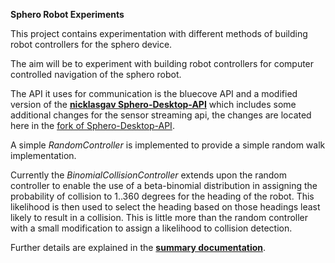 __Sphero Robot Experiments__

This project contains experimentation with different methods of building robot controllers for the sphero device.

The aim will be to experiment with building robot controllers for computer controlled navigation
of the sphero robot.

The API it uses for communication is the bluecove API and a modified version of the 
[__nicklasgav Sphero-Desktop-API__](https://github.com/nicklasgav/Sphero-Desktop-API) 
which includes some additional changes for the sensor streaming api, the changes are located here in the [fork of Sphero-Desktop-API](https://github.com/cxd/Sphero-Desktop-API.git).


A simple _RandomController_ is implemented to provide a simple random walk implementation.
 
Currently the _BinomialCollisionController_ extends upon the random controller to enable the use of a 
beta-binomial distribution in assigning the probability of collision to 1..360 degrees for the heading
of the robot. This likelihood is then used to select the heading based on those headings least likely
to result in a collision.
This is little more than the random controller with a small modification to assign a likelihood to collision
detection.

Further details are explained in the [__summary documentation__](docs/random_and_binom_notes.ipynb).

